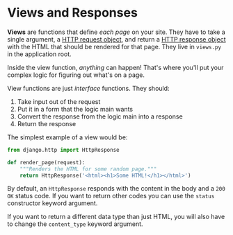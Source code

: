 # Views and Responses

**Views** are functions that define _each page_ on your site.
They have to take a single argument, a [HTTP request object](https://docs.djangoproject.com/en/1.9/ref/request-response/#httprequest-objects), and return a [HTTP response object](https://docs.djangoproject.com/en/1.9/ref/request-response/#httpresponse-objects) with the HTML that should be rendered for that page.
They live in `views.py` in the application root.

Inside the view function, _anything_ can happen!
That's where you'll put your complex logic for figuring out what's on a page.

View functions are just _interface_ functions.
They should:

1. Take input out of the request
1. Put it in a form that the logic main wants
1. Convert the response from the logic main into a response
1. Return the response

The simplest example of a view would be:

```py
from django.http import HttpResponse

def render_page(request):
    """Renders the HTML for some random page."""
    return HttpResponse('<html><h1>Some HTML!</h1></html>')
```

By default, an `HttpResponse` responds with the content in the body and a `200 OK` status code.
If you want to return other codes you can use the `status` constructor keyword argument.

If you want to return a different data type than just HTML, you will also have to change the `content_type` keyword argument.
